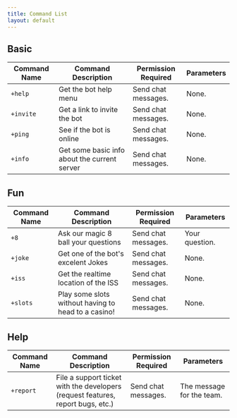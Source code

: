 ```yaml
---
title: Command List
layout: default
---
```


## Basic

| **Command Name** 	| **Command Description**      	                      | **Permission Required** 	|  **Parameters** 	|
|------------------	|---------------------------------------------------- |-------------------------	|------------------	|
| `+help`          	| Get the bot help menu        	                      | Send chat messages.      	| None.           	|
| `+invite`        	| Get a link to invite the bot 	                      | Send chat messages.      	| None.           	|
| `+ping`          	| See if the bot is online        	                  | Send chat messages.      	| None.            	|
| `+info`          	| Get some basic info about the current server  	    | Send chat messages.      	| None.            	|

## Fun

| **Command Name** 	| **Command Description**                     	        | **Permission Required**  	|  **Parameters** 	|
|------------------	|------------------------------------------------------ |--------------------------	|------------------	|
| `+8`            	| Ask our magic 8 ball your questions                   | Send chat messages.      	| Your question.   	|
| `+joke`          	| Get one of the bot's excelent Jokes                   | Send chat messages.      	| None.            	|
| `+iss`          	| Get the realtime location of the ISS                  | Send chat messages.      	| None.            	|
| `+slots`        	| Play some slots without having to head to a casino!   | Send chat messages.      	| None.            	|

## Help

| **Command Name** 	| **Command Description**      	                                                 | **Permission Required** 	|  **Parameters** 	|
|------------------	|------------------------------------------------------------------------------- |-------------------------	|------------------	|
| `+report`        	| File a support ticket with the developers (request features, report bugs, etc.)                     | Send chat messages.      	| The message for the team.       	|
